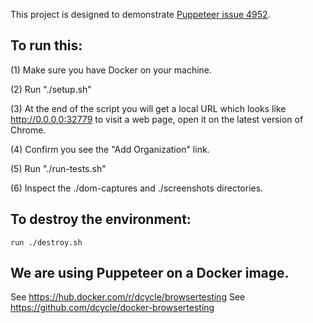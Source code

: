 This project is designed to demonstrate [Puppeteer issue 4952](https://github.com/GoogleChrome/puppeteer/issues/4952).

To run this:
-----

(1) Make sure you have Docker on your machine.

(2) Run "./setup.sh"

(3) At the end of the script you will get a local URL which looks like http://0.0.0.0:32779 to visit a web page, open it on the latest version of Chrome.

(4) Confirm you see the "Add Organization" link.

(5) Run "./run-tests.sh"

(6) Inspect the ./dom-captures and ./screenshots directories.

To destroy the environment:
-----

    run ./destroy.sh

We are using Puppeteer on a Docker image.
-----

See https://hub.docker.com/r/dcycle/browsertesting
See https://github.com/dcycle/docker-browsertesting
